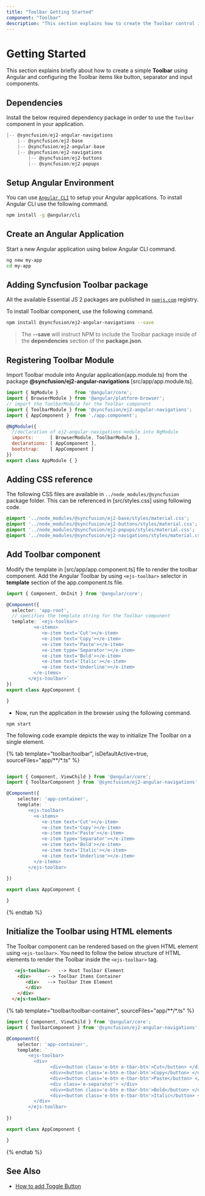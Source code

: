 ```yaml
---
title: "Toolbar Getting Started"
component: "Toolbar"
description: "This section explains how to create the Toolbar control in an Angular application with its basic features."
---
```


# Getting Started

This section explains briefly about how to create a simple **Toolbar** using Angular and
configuring the Toolbar items like button, separator and input components.

## Dependencies

Install the below required dependency package in order to use the `Toolbar` component in your application.

```javascript
|-- @syncfusion/ej2-angular-navigations
    |-- @syncfusion/ej2-base
    |-- @syncfusion/ej2-angular-base
    |-- @syncfusion/ej2-navigations
        |-- @syncfusion/ej2-buttons
        |-- @syncfusion/ej2-popups
```

## Setup Angular Environment

You can use [`Angular CLI`](https://github.com/angular/angular-cli) to setup your Angular applications.
To install Angular CLI use the following command.

```bash
npm install -g @angular/cli
```

## Create an Angular Application

Start a new Angular application using below Angular CLI command.

```bash
ng new my-app
cd my-app
```

## Adding Syncfusion Toolbar package

All the available Essential JS 2 packages are published in [`npmjs.com`](https://www.npmjs.com/~syncfusionorg) registry.

To install Toolbar component, use the following command.

```bash
npm install @syncfusion/ej2-angular-navigations --save
```

> The **--save** will instruct NPM to include the Toolbar package inside of the **dependencies** section of the **package.json**.

## Registering Toolbar Module

Import Toolbar module into Angular application(app.module.ts) from the package **@syncfusion/ej2-angular-navigations** [src/app/app.module.ts].

```javascript
import { NgModule }      from '@angular/core';
import { BrowserModule } from '@angular/platform-browser';
// import the ToolbarModule for the Toolbar component
import { ToolbarModule } from '@syncfusion/ej2-angular-navigations';
import { AppComponent }  from './app.component';

@NgModule({
  //declaration of ej2-angular-navigations module into NgModule
  imports:      [ BrowserModule, ToolbarModule ],
  declarations: [ AppComponent ],
  bootstrap:    [ AppComponent ]
})
export class AppModule { }
```

## Adding CSS reference

The following CSS files are available in `../node_modules/@syncfusion` package folder.
This can be referenced in [src/styles.css] using following code.

```css
@import '../node_modules/@syncfusion/ej2-base/styles/material.css';  
@import '../node_modules/@syncfusion/ej2-buttons/styles/material.css';  
@import '../node_modules/@syncfusion/ej2-popups/styles/material.css';  
@import '../node_modules/@syncfusion/ej2-navigations/styles/material.css';

```

## Add Toolbar component

Modify the template in [src/app/app.component.ts] file to render the toolbar component.
Add the Angular Toolbar by using `<ejs-toolbar>` selector in **template** section of the app.component.ts file.

```typescript
import { Component, OnInit } from '@angular/core';

@Component({
  selector: 'app-root',
  // specifies the template string for the Toolbar component
  template: `<ejs-toolbar>
          <e-items>
             <e-item text='Cut'></e-item>
             <e-item text='Copy'></e-item>
             <e-item text='Paste'></e-item>
             <e-item type='Separator'></e-item>
             <e-item text='Bold'></e-item>
             <e-item text='Italic'></e-item>
             <e-item text='Underline'></e-item>
          </e-items>
        </ejs-toolbar>`
})
export class AppComponent {

}

```

* Now, run the application in the browser using the following command.

```shell
npm start
```

The following code example depicts the way to initialize The Toolbar on a single element.

{% tab template="toolbar/toolbar", isDefaultActive=true, sourceFiles="app/**/*.ts"  %}

```typescript

import { Component, ViewChild } from '@angular/core';
import { ToolbarComponent } from '@syncfusion/ej2-angular-navigations';

@Component({
    selector: 'app-container',
    template: `
        <ejs-toolbar>
          <e-items>
             <e-item text='Cut'></e-item>
             <e-item text='Copy'></e-item>
             <e-item text='Paste'></e-item>
             <e-item type='Separator'></e-item>
             <e-item text='Bold'></e-item>
             <e-item text='Italic'></e-item>
             <e-item text='Underline'></e-item>
          </e-items>
        </ejs-toolbar>
        `
})

export class AppComponent {

}
```

{% endtab %}

## Initialize the Toolbar using HTML elements

The Toolbar component can be rendered based on the given HTML element using `<ejs-toolbar>`.
You need to follow the below structure of HTML elements to render the Toolbar inside the `<ejs-toolbar>` tag.

```html
   <ejs-toolbar>   --> Root Toolbar Element
    <div>      --> Toolbar Items Container
       <div>   --> Toolbar Item Element
       </div>
    </div>
  </ejs-toolbar>
```

{% tab template="toolbar/toolbar-container", sourceFiles="app/**/*.ts"  %}

```typescript
import { Component, ViewChild } from '@angular/core';
import { ToolbarComponent } from '@syncfusion/ej2-angular-navigations';

@Component({
    selector: 'app-container',
    template: `
        <ejs-toolbar>
          <div>
                <div><button class='e-btn e-tbar-btn'>Cut</button> </div>
                <div><button class='e-btn e-tbar-btn'>Copy</button> </div>
                <div><button class='e-btn e-tbar-btn'>Paste</button> </div>
                <div class='e-separator'> </div>
                <div><button class='e-btn e-tbar-btn'>Bold</button> </div>
                <div><button class='e-btn e-tbar-btn'>Italic</button> </div>
          </div>
        </ejs-toolbar>
        `
})

export class AppComponent {

}
```

{% endtab %}

## See Also

* [How to add Toggle Button](./how-to/add-toggle-button/)